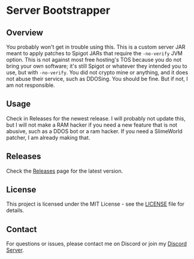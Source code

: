 # Server Bootstrapper

## Overview

You probably won't get in trouble using this. This is a custom server JAR meant to apply patches to Spigot JARs that require the `-no-verify` JVM option. This is not against most free hosting's TOS because you do not bring your own software; it's still Spigot or whatever they intended you to use, but with `-no-verify`. You did not crypto mine or anything, and it does not abuse their service, such as DDOSing. You should be fine. But if not, I am not responsible.

## Usage

Check in Releases for the newest release. I will probably not update this, but I will not make a RAM hacker if you need a new feature that is not abusive, such as a DDOS bot or a ram hacker. If you need a SlimeWorld patcher, I am already making that.

## Releases

Check the [Releases](https://github.com/HackerYijia/NoVerifyMCJar/releases) page for the latest version.

## License

This project is licensed under the MIT License - see the [LICENSE](LICENSE) file for details.

## Contact

For questions or issues, please contact me on Discord or join my [Discord Server](https://dsc.gg/jnreborn).
